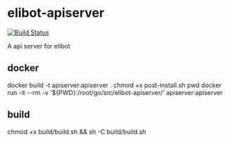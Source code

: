 # elibot-apiserver
[![Build Status](https://travis-ci.org/victoryang/elibot-apiserver.svg?branch=master)](https://travis-ci.org/victoryang/elibot-apiserver)

A api server for elibot


## docker
docker build -t apiserver:apiserver .
chmod +x post-install.sh
pwd
docker run -it --rm -v '${PWD}:/root/go/src/elibot-apiserver/' apiserver:apiserver

## build
chmod +x build/build.sh && sh -C build/build.sh